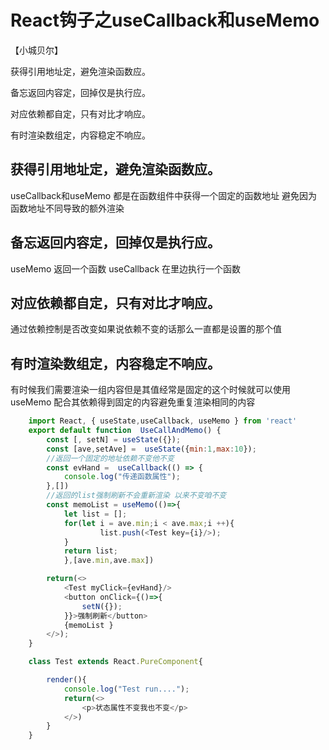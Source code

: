 # React钩子之useCallback和useMemo

【小城贝尔】

获得引用地址定，避免渲染函数应。

备忘返回内容定，回掉仅是执行应。

对应依赖都自定，只有对比才响应。

有时渲染数组定，内容稳定不响应。

## 获得引用地址定，避免渲染函数应。
   useCallback和useMemo 都是在函数组件中获得一个固定的函数地址
   避免因为函数地址不同导致的额外渲染
## 备忘返回内容定，回掉仅是执行应。
   useMemo 返回一个函数
   useCallback 在里边执行一个函数
## 对应依赖都自定，只有对比才响应。
   通过依赖控制是否改变如果说依赖不变的话那么一直都是设置的那个值
## 有时渲染数组定，内容稳定不响应。
   有时候我们需要渲染一组内容但是其值经常是固定的这个时候就可以使用
   useMemo 配合其依赖得到固定的内容避免重复渲染相同的内容
```js
    import React, { useState,useCallback, useMemo } from 'react'
    export default function  UseCallAndMemo() {
        const [, setN] = useState({});
        const [ave,setAve] =  useState({min:1,max:10});
        //返回一个固定的地址依赖不变他不变
        const evHand =  useCallback(() => { 
            console.log("传递函数属性");
        },[])
        //返回的list强制刷新不会重新渲染 以来不变咱不变
        const memoList = useMemo(()=>{
            let list = [];
            for(let i = ave.min;i < ave.max;i ++){
                    list.push(<Test key={i}/>);
            }
            return list;
            },[ave.min,ave.max])

        return(<>
            <Test myClick={evHand}/>
            <button onClick={()=>{
                setN({});
            }}>强制刷新</button>
            {memoList }
        </>);
    }

    class Test extends React.PureComponent{

        render(){
            console.log("Test run....");
            return(<>
                <p>状态属性不变我也不变</p>
            </>)
        }
    }

```